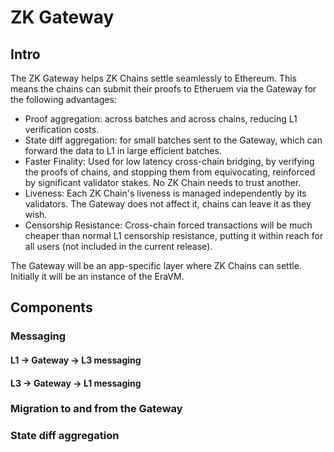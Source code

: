 # ZK Gateway

## Intro

The ZK Gateway helps ZK Chains settle seamlessly to Ethereum. This means the chains can submit their proofs to Etheruem via the Gateway for the following advantages: 

- Proof aggregation: across batches and across chains, reducing L1 verification costs.
- State diff aggregation: for small batches sent to the Gateway, which can forward the data to L1 in large efficient batches. 
- Faster Finality: Used for low latency cross-chain bridging, by verifying the proofs of chains, and stopping them from equivocating, reinforced by significant validator stakes. No ZK Chain needs to trust another.
- Liveness: Each ZK Chain's liveness is managed independently by its validators. The Gateway does not affect it, chains can leave it as they wish.
- Censorship Resistance: Cross-chain forced transactions will be much cheaper than normal L1 censorship resistance, putting it within reach for all users (not included in the current release).

The Gateway will be an app-specific layer where ZK Chains can settle. Initially it will be an instance of the EraVM.

## Components

### Messaging

#### L1 -> Gateway -> L3 messaging
#### L3 -> Gateway -> L1 messaging

### Migration to and from the Gateway

### State diff aggregation

